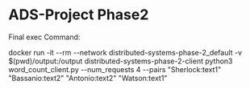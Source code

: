 # ADS-Project Phase2

Final exec Command:

docker run -it --rm --network distributed-systems-phase-2_default -v $(pwd)/output:/output distributed-systems-phase-2-client python3 word_count_client.py --num_requests 4 --pairs "Sherlock:text1" "Bassanio:text2" "Antonio:text2" "Watson:text1"
